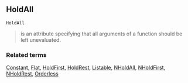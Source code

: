 ## HoldAll

```
HoldAll
```

> is an attribute specifying that all arguments of a function should be left unevaluated.



### Related terms 
[Constant](Constant.md),  [Flat](Flat.md), [HoldFirst](HoldFirst.md), [HoldRest](HoldRest.md), [Listable](Listable.md), [NHoldAll](NHoldAll.md), [NHoldFirst](NHoldFirst.md), [NHoldRest](NHoldRest.md),  [Orderless](Orderless.md)